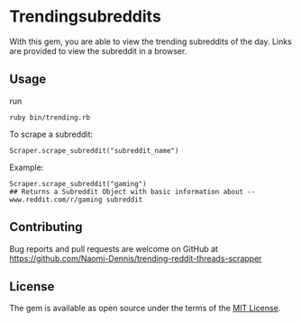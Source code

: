 # Trendingsubreddits

With this gem, you are able to view the trending subreddits of the day. Links are provided to view the subreddit in a browser.

## Usage

run

	ruby bin/trending.rb

To scrape a subreddit:

	Scraper.scrape_subreddit("subreddit_name")

Example:

	Scraper.scrape_subreddit("gaming")
	## Returns a Subreddit Object with basic information about -- www.reddit.com/r/gaming subreddit

## Contributing

Bug reports and pull requests are welcome on GitHub at https://github.com/Naomi-Dennis/trending-reddit-threads-scrapper

## License

The gem is available as open source under the terms of the [MIT License](https://opensource.org/licenses/MIT).
